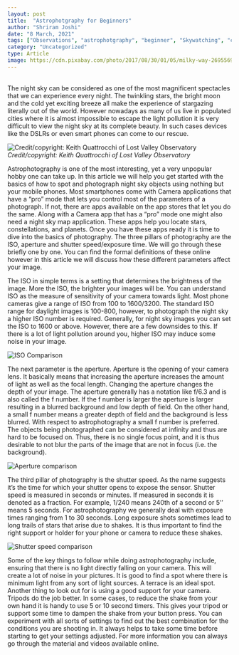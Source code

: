 ```yaml
---
layout: post
title:  "Astrophotgraphy for Beginners"
author: "Shriram Joshi"
date: "8 March, 2021"
tags: ["Observations", "astrophotgraphy", "beginner", "Skywatching", "camera"]
category: "Uncategorized"
type: Article
image: https://cdn.pixabay.com/photo/2017/08/30/01/05/milky-way-2695569_1280.jpg
---
```


\
The night sky can be considered as one of the most magnificent spectacles that we can experience every night. The twinkling stars, the bright moon and the cold yet exciting breeze all make the experience of stargazing literally out of the world. However nowadays as many of us live in populated cities where it is almost impossible to escape the light pollution it is very difficult to view the night sky at its complete beauty. In such cases devices like the DSLRs or even smart phones can come to our rescue.

![Credit/copyright: Keith Quattrocchi of Lost Valley Observatory](https://cdn.pixabay.com/photo/2017/08/30/01/05/milky-way-2695569_1280.jpg)
\
*Credit/copyright: Keith Quattrocchi of Lost Valley Observatory*

Astrophotography is one of the most interesting, yet a very unpopular hobby one can take up. In this article we will help you get started with the basics of how to spot and photograph night sky objects using nothing but your mobile phones. Most smartphones come with Camera applications that have a “pro” mode that lets you control most of the parameters of a photograph. If not, there are apps available on the app stores that let you do the same. Along with a Camera app that has a “pro” mode one might also need a night sky map application. These apps help you locate stars, constellations, and planets. Once you have these apps ready it is time to dive into the basics of photography. The three pillars of photography are the ISO, aperture and shutter speed/exposure time. We will go through these briefly one by one. You can find the formal definitions of these online however in this article we will discuss how these different parameters affect your image.

The ISO in simple terms is a setting that determines the brightness of the image. More the ISO, the brighter your images will be. You can understand ISO as the measure of sensitivity of your camera towards light. Most phone cameras give a range of ISO from 100 to 1600/3200. The standard ISO range for daylight images is 100-800, however, to photograph the night sky a higher ISO number is required. Generally, for night sky images you can set the ISO to 1600 or above. However, there are a few downsides to this. If there is a lot of light pollution around you, higher ISO may induce some noise in your image. 

![ISO Comparison](https://i.imgur.com/lnh5a5h.jpeg)

The next parameter is the aperture. Aperture is the opening of your camera lens. It basically means that increasing the aperture increases the amount of light as well as the focal length. Changing the aperture changes the depth of your image. The aperture generally has a notation like f/6.3 and is also called the f number. If the f number is larger the aperture is larger resulting in a blurred background and low depth of field. On the other hand, a small f number means a greater depth of field and the background is less blurred. With respect to astrophotography a small f number is preferred. The objects being photographed can be considered at infinity and thus are hard to be focused on. Thus, there is no single focus point, and it is thus desirable to not blur the parts of the image that are not in focus (i.e. the background).

![Aperture comparison](https://i.imgur.com/Xr2ly5K.jpeg)

The third pillar of photography is the shutter speed. As the name suggests it’s the time for which your shutter opens to expose the sensor. Shutter speed is measured in seconds or minutes. If measured in seconds it is denoted as a fraction. For example, 1/240 means 240th of a second or 5’’ means 5 seconds. For astrophotography we generally deal with exposure times ranging from 1 to 30 seconds. Long exposure shots sometimes lead to long trails of stars that arise due to shakes. It is thus important to find the right support or holder for your phone or camera to reduce these shakes.

![Shutter speed comparison](https://i.imgur.com/vkOHDaW.jpeg)

Some of the key things to follow while doing astrophotography include, ensuring that there is no light directly falling on your camera. This will create a lot of noise in your pictures. It is good to find a spot where there is minimum light from any sort of light sources. A terrace is an ideal spot. Another thing to look out for is using a good support for your camera. Tripods do the job better. In some cases, to reduce the shake from your own hand it is handy to use 5 or 10 second timers. This gives your tripod or support some time to dampen the shake from your button press. You can experiment with all sorts of settings to find out the best combination for the conditions you are shooting in. It always helps to take some time before starting to get your settings adjusted. For more information you can always go through the material and videos available online.